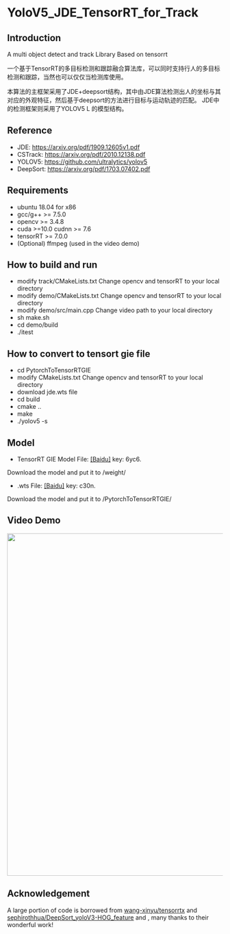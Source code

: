 # YoloV5_JDE_TensorRT_for_Track

## Introduction
A multi object detect and track Library Based on tensorrt

一个基于TensorRT的多目标检测和跟踪融合算法库，可以同时支持行人的多目标检测和跟踪，当然也可以仅仅当检测库使用。

本算法的主框架采用了JDE+deepsort结构，其中由JDE算法检测出人的坐标与其对应的外观特征，然后基于deepsort的方法进行目标与运动轨迹的匹配。
JDE中的检测框架则采用了YOLOV5 L 的模型结构。

## Reference
* JDE: https://arxiv.org/pdf/1909.12605v1.pdf
* CSTrack: https://arxiv.org/pdf/2010.12138.pdf
* YOLOV5: https://github.com/ultralytics/yolov5
* DeepSort: https://arxiv.org/pdf/1703.07402.pdf

## Requirements
* ubuntu 18.04 for x86
* gcc/g++ >= 7.5.0  
* opencv >= 3.4.8
* cuda >=10.0  cudnn >= 7.6
* tensorRT >= 7.0.0
* (Optional) ffmpeg (used in the video demo)

## How to build and run
* modify track/CMakeLists.txt Change opencv and tensorRT to your local directory
* modify demo/CMakeLists.txt Change opencv and tensorRT to your local directory
* modify demo/src/main.cpp Change video path to your local directory
* sh make.sh
* cd demo/build
* ./itest

## How to convert to tensort gie file
* cd PytorchToTensorRTGIE
* modify CMakeLists.txt Change opencv and tensorRT to your local directory
* download jde.wts file
* cd build
* cmake ..
* make
* ./yolov5 -s

## Model
* TensorRT GIE  Model File:
[[Baidu]](https://pan.baidu.com/s/1iYL3iV_qzJaE3GXn1S4NNg)  key: 6yc6. 

Download the model and put it to /weight/

* .wts File:
[[Baidu]](https://pan.baidu.com/s/1KCp8og13vPYad9OqOCvN3w)  key: c30n. 

Download the model and put it to /PytorchToTensorRTGIE/

## Video Demo
<img src="assets/demo.gif" width="800"/>

## Acknowledgement
A large portion of code is borrowed from [wang-xinyu/tensorrtx](https://github.com/wang-xinyu/tensorrtx) and [sephirothhua/DeepSort_yoloV3-HOG_feature](https://github.com/sephirothhua/DeepSort_yoloV3-HOG_feature) and , many thanks to their wonderful work!
